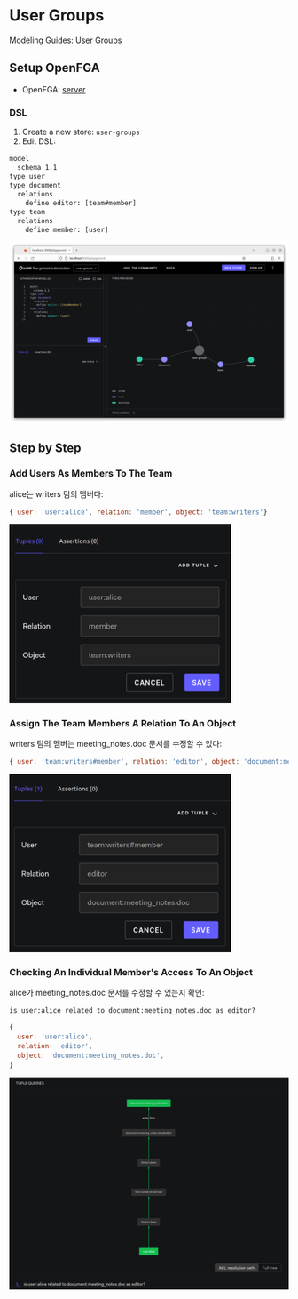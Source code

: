 # User Groups

Modeling Guides: [User Groups](https://openfga.dev/docs/modeling/user-groups)

## Setup OpenFGA

- OpenFGA: [server](../../server/README.md)

### DSL

1. Create a new store: `user-groups`
2. Edit DSL:

```dsl
model
  schema 1.1
type user
type document
  relations
    define editor: [team#member]
type team
  relations
    define member: [user]
```

![create a store](images/create_store.png)

## Step by Step

### Add Users As Members To The Team

alice는 writers 팀의 멤버다:

```js
{ user: 'user:alice', relation: 'member', object: 'team:writers'}
```

<img src="images/add_users.png" width="400px">

### Assign The Team Members A Relation To An Object

writers 팀의 멤버는 meeting_notes.doc 문서를 수정할 수 있다:

```js
{ user: 'team:writers#member', relation: 'editor', object: 'document:meeting_notes.doc'}
```

<img src="images/add_relationship.png" width="400px">

### Checking An Individual Member's Access To An Object

alice가 meeting_notes.doc 문서를 수정할 수 있는지 확인:

```text
is user:alice related to document:meeting_notes.doc as editor?
```

```js
{
  user: 'user:alice',
  relation: 'editor',
  object: 'document:meeting_notes.doc',
}
```

![check](images/check.png)
